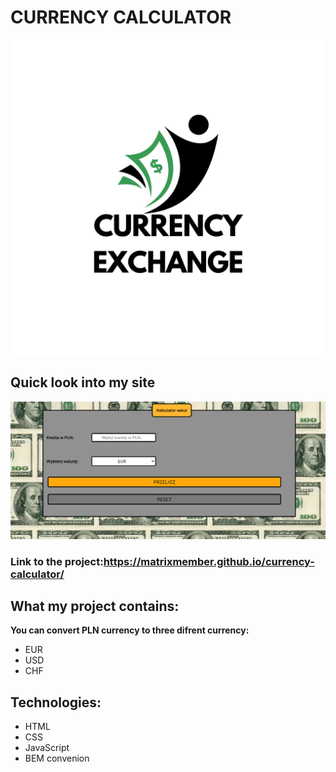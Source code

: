 # **CURRENCY CALCULATOR**
![currency-exchange](https://raw.githubusercontent.com/MatrixMember/currency-calculator/main/Images/share.png)
## Quick look into my site
![Project image](https://github.com/MatrixMember/currency-calculator/blob/main/Images/project-image.png?raw=true)
### Link to the project:https://matrixmember.github.io/currency-calculator/
## What my project contains:
**You can convert PLN currency to three difrent currency:**
- EUR
- USD
- CHF
## Technologies:
- HTML
- CSS
- JavaScript
- BEM convenion

